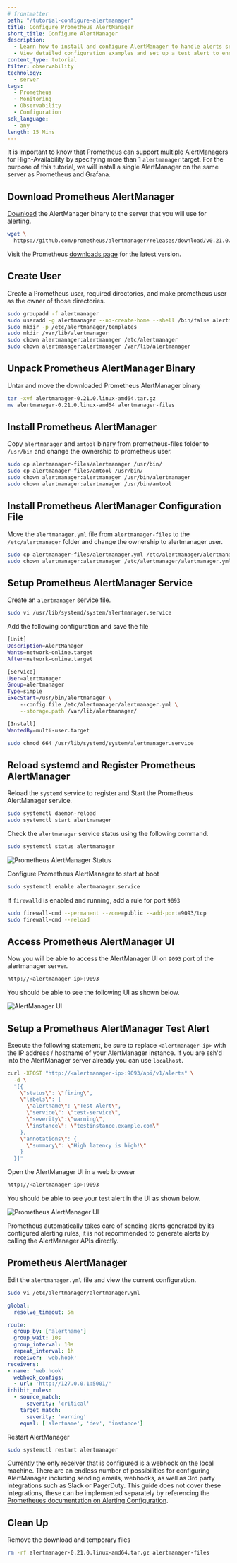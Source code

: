 ```yaml
---
# frontmatter
path: "/tutorial-configure-alertmanager"
title: Configure Prometheus AlertManager
short_title: Configure AlertManager
description: 
  - Learn how to install and configure AlertManager to handle alerts sent by the Prometheus server
  - View detailed configuration examples and set up a test alert to ensure functionality
content_type: tutorial
filter: observability
technology:
  - server
tags:
  - Prometheus
  - Monitoring
  - Observability
  - Configuration
sdk_language:
  - any
length: 15 Mins
---
```


It is important to know that Prometheus can support multiple AlertManagers for High-Availability by specifying more than 1 `alertmanager` target. For the purpose of this tutorial, we will install a single AlertManager on the same server as Prometheus and Grafana.

## Download Prometheus AlertManager

[Download](https://github.com/prometheus/alertmanager/releases/download/v0.21.0/alertmanager-0.21.0.linux-amd64.tar.gz) the AlertManager binary to the server that you will use for alerting.

```bash
wget \
  https://github.com/prometheus/alertmanager/releases/download/v0.21.0/alertmanager-0.21.0.linux-amd64.tar.gz
```

Visit the Prometheus [downloads page](https://prometheus.io/download/) for the latest version.

## Create User

Create a Prometheus user, required directories, and make prometheus user as the owner of those directories.

```bash
sudo groupadd -f alertmanager
sudo useradd -g alertmanager --no-create-home --shell /bin/false alertmanager
sudo mkdir -p /etc/alertmanager/templates
sudo mkdir /var/lib/alertmanager
sudo chown alertmanager:alertmanager /etc/alertmanager
sudo chown alertmanager:alertmanager /var/lib/alertmanager
```

## Unpack Prometheus AlertManager Binary

Untar and move the downloaded Prometheus AlertManager binary

```bash
tar -xvf alertmanager-0.21.0.linux-amd64.tar.gz
mv alertmanager-0.21.0.linux-amd64 alertmanager-files
```

## Install Prometheus AlertManager

Copy `alertmanager` and `amtool` binary from prometheus-files folder to `/usr/bin` and change the ownership to prometheus user.

```bash
sudo cp alertmanager-files/alertmanager /usr/bin/
sudo cp alertmanager-files/amtool /usr/bin/
sudo chown alertmanager:alertmanager /usr/bin/alertmanager
sudo chown alertmanager:alertmanager /usr/bin/amtool
```

## Install Prometheus AlertManager Configuration File

Move the `alertmanager.yml` file from `alertmanager-files` to the `/etc/alertmanager` folder and change the ownership to alertmanager user.

```bash
sudo cp alertmanager-files/alertmanager.yml /etc/alertmanager/alertmanager.yml
sudo chown alertmanager:alertmanager /etc/alertmanager/alertmanager.yml
```

## Setup Prometheus AlertManager Service

Create an `alertmanager` service file.

```bash
sudo vi /usr/lib/systemd/system/alertmanager.service
```

Add the following configuration and save the file

```bash
[Unit]
Description=AlertManager
Wants=network-online.target
After=network-online.target

[Service]
User=alertmanager
Group=alertmanager
Type=simple
ExecStart=/usr/bin/alertmanager \
    --config.file /etc/alertmanager/alertmanager.yml \
    --storage.path /var/lib/alertmanager/

[Install]
WantedBy=multi-user.target
```

```bash
sudo chmod 664 /usr/lib/systemd/system/alertmanager.service
```

## Reload systemd and Register Prometheus AlertManager

Reload the `systemd` service to register and Start the Prometheus AlertManager service.

```bash
sudo systemctl daemon-reload
sudo systemctl start alertmanager
```

Check the `alertmanager` service status using the following command.

```bash
sudo systemctl status alertmanager
```

![Prometheus AlertManager Status](./assets/alertmanager-status.png)

Configure Prometheus AlertManager to start at boot

```bash
sudo systemctl enable alertmanager.service
```

If `firewalld` is enabled and running, add a rule for port `9093`

```bash
sudo firewall-cmd --permanent --zone=public --add-port=9093/tcp
sudo firewall-cmd --reload
```

## Access Prometheus AlertManager UI

Now you will be able to access the AlertManager UI on `9093` port of the alertmanager server.

```bash
http://<alertmanager-ip>:9093
```

You should be able to see the following UI as shown below.

![AlertManager UI](./assets/alertmanager-ui.png)

## Setup a Prometheus AlertManager Test Alert

Execute the following statement, be sure to replace `<alertmanager-ip>` with the IP address / hostname of your AlertManager instance. If you are ssh'd into the AlertManager server already you can use `localhost`.

```bash
curl -XPOST "http://<alertmanager-ip>:9093/api/v1/alerts" \
  -d \
  "[{
    \"status\": \"firing\",
    \"labels\": {
      \"alertname\": \"Test Alert\",
      \"service\": \"test-service\",
      \"severity\":\"warning\",
      \"instance\": \"testinstance.example.com\"
    },
    \"annotations\": {
      \"summary\": \"High latency is high!\"
    }
  }]"
```

Open the AlertManager UI in a web browser

```bash
http://<alertmanager-ip>:9093
```

You should be able to see your test alert in the UI as shown below.

![Prometheus AlertManager UI](./assets/alertmanager-alert.png)

Prometheus automatically takes care of sending alerts generated by its configured alerting rules, it is not recommended to generate alerts by calling the AlertManager APIs directly.

## Prometheus AlertManager

Edit the `alertmanager.yml` file and view the current configuration.

```bash
sudo vi /etc/alertmanager/alertmanager.yml
```

```yaml
global:
  resolve_timeout: 5m

route:
  group_by: ['alertname']
  group_wait: 10s
  group_interval: 10s
  repeat_interval: 1h
  receiver: 'web.hook'
receivers:
- name: 'web.hook'
  webhook_configs:
  - url: 'http://127.0.0.1:5001/'
inhibit_rules:
  - source_match:
      severity: 'critical'
    target_match:
      severity: 'warning'
    equal: ['alertname', 'dev', 'instance']
```

Restart AlertManager

```bash
sudo systemctl restart alertmanager
```

Currently the only receiver that is configured is a webhook on the local machine. There are an endless number of possibilities for configuring AlertManager including sending emails, webhooks, as well as 3rd party integrations such as Slack or PagerDuty. This guide does not cover these integrations, these can be implemented separately by referencing the [Prometheues documentation on Alerting Configuration](https://prometheus.io/docs/alerting/configuration/).

## Clean Up

Remove the download and temporary files

```bash
rm -rf alertmanager-0.21.0.linux-amd64.tar.gz alertmanager-files
```
